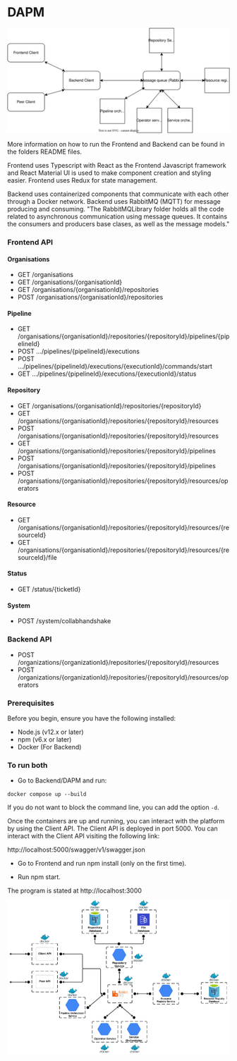 # DAPM

![System model](Models/System_diagram.drawio.svg)

More information on how to run the Frontend and Backend can be found in the folders README files.

Frontend uses Typescript with React as the Frontend Javascript framework and React Material UI is used to make component creation and styling easier. Frontend uses Redux for state management.

Backend uses containerized components that communicate with each other through a Docker network. Backend uses RabbitMQ (MQTT) for message producing and consuming. "The RabbitMQLibrary folder holds all the code related to asynchronous communication using message queues. It contains the consumers and producers base clases, as well as the message models."

### Frontend API

#### Organisations

- GET /organisations
- GET /organisations/{organisationId}
- GET /organisations/{organisationId}/repositories
- POST /organisations/{organisationId}/repositories

#### Pipeline

- GET /organisations/{organisationId}/repositories/{repositoryId}/pipelines/{pipelineId}
- POST .../pipelines/{pipelineId}/executions
- POST .../pipelines/{pipelineId}/executions/{executionId}/commands/start
- GET .../pipelines/{pipelineId}/executions/{executionId}/status

#### Repository

- GET /organisations/{organisationId}/repositories/{repositoryId}
- GET /organisations/{organisationId}/repositories/{repositoryId}/resources
- POST /organisations/{organisationId}/repositories/{repositoryId}/resources
- GET /organisations/{organisationId}/repositories/{repositoryId}/pipelines
- POST /organisations/{organisationId}/repositories/{repositoryId}/pipelines
- POST /organisations/{organisationId}/repositories/{repositoryId}/resources/operators

#### Resource

- GET /organisations/{organisationId}/repositories/{repositoryId}/resources/{resourceId}
- GET /organisations/{organisationId}/repositories/{repositoryId}/resources/{resourceId}/file

#### Status

- GET /status/{ticketId}

#### System

- POST /system/collabhandshake


### Backend API

- POST /organizations/{organizationId}/repositories/{repositoryId}/resources
- POST /organizations/{organizationId}/repositories/{repositoryId}/resources/operators


### Prerequisites

Before you begin, ensure you have the following installed:
- Node.js (v12.x or later)
- npm (v6.x or later)
- Docker (For Backend)


### To run both

- Go to Backend/DAPM and run:

```
docker compose up --build
```
If you do not want to block the command line, you can add the option `-d`.

Once the containers are up and running, you can interact with the platform by using the Client API. The Client API is deployed in port 5000. You can interact with the Client API visiting the following link:

http://localhost:5000/swagger/v1/swagger.json



- Go to Frontend and run npm install (only on the first time).

- Run npm start.

The program is stated at http://localhost:3000


![Containerized DAPM Peer Overview. From Backend thesis](Models/Backend_in_docker_thesis_image.png)

